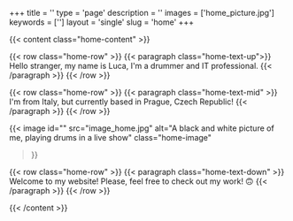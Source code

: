 +++
title = ''
type = 'page'
description = ''
images = ['home_picture.jpg']
keywords = ['']
layout = 'single'
slug = 'home'
+++


{{< content class="home-content" >}}

{{< row class="home-row" >}}
{{< paragraph class="home-text-up">}}
Hello stranger, my name is Luca, I'm a drummer and IT professional.
{{< /paragraph >}}
{{< /row >}}

{{< row class="home-row" >}}
{{< paragraph class="home-text-mid" >}}
I'm from Italy, but currently based in Prague, Czech Republic!
{{< /paragraph >}}
{{< /row >}}

{{< image
id=""
src="image_home.jpg"
alt="A black and white picture of me, playing drums in a live show"
class="home-image"
>}}

{{< row class="home-row" >}}
{{< paragraph class="home-text-down" >}}
Welcome to my website! Please, feel free to check out my work! 🙃
{{< /paragraph >}}
{{< /row >}}

{{< /content >}}
